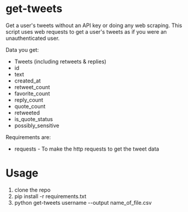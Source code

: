 # get-tweets
Get a user's tweets without an API key or doing any web scraping.  This script uses web requests to get a user's tweets as if you were an unauthenticated user.

Data you get:
* Tweets (including retweets & replies)
* id
* text
* created_at
* retweet_count
* favorite_count
* reply_count
* quote_count
* retweeted
* is_quote_status
* possibly_sensitive

Requirements are:
* requests - To make the http requests to get the tweet data


# Usage

1. clone the repo
2. pip install -r requirements.txt
3. python get-tweets username --output name_of_file.csv



